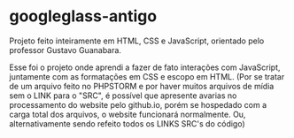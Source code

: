 # googleglass-antigo
Projeto feito inteiramente em HTML, CSS e JavaScript, orientado pelo professor Gustavo Guanabara.

Esse foi o projeto onde aprendi a fazer de fato interações com JavaScript, juntamente com as formatações em CSS e escopo em HTML.
(Por se tratar de um arquivo feito no PHPSTORM e por haver muitos arquivos de mídia sem o LINK para o "SRC", é possível que apresente avarias no processamento do website pelo github.io, porém se hospedado com a carga total dos arquivos, o website funcionará normalmente. Ou, alternativamente sendo refeito todos os LINKS SRC's do código)
